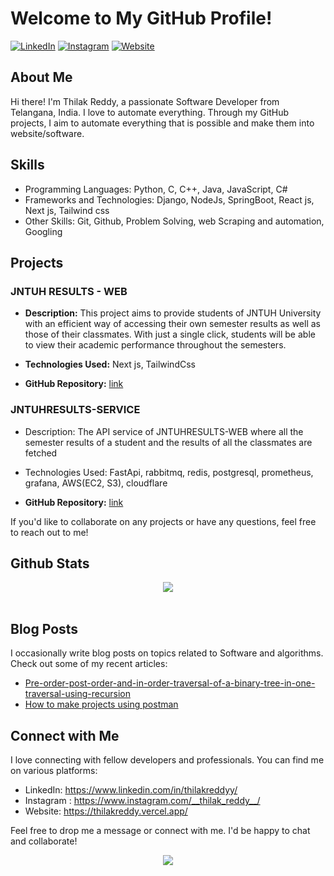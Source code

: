# Welcome to My GitHub Profile!

[![LinkedIn](https://img.shields.io/badge/LinkedIn-Connect-blue?style=flat-square&logo=linkedin)](https://www.linkedin.com/in/thilakreddyy/)
[![Instagram](https://img.shields.io/badge/Instagram-E4405F?style=flat-square&logo=instagram&logoColor=white)](https://www.instagram.com/__thilak_reddy__/)
[![Website](https://img.shields.io/badge/Website-Visit-green?style=flat-square&logo=wordpress)](https://thilakreddy.vercel.app/)

## About Me

Hi there! I'm Thilak Reddy, a passionate Software Developer from Telangana, India. I love to automate everything. Through my GitHub projects, I aim to automate everything that is possible and make them into website/software.

## Skills

- Programming Languages: Python, C, C++, Java, JavaScript, C#
- Frameworks and Technologies: Django, NodeJs, SpringBoot, React js, Next js, Tailwind css
- Other Skills: Git, Github, Problem Solving, web Scraping and automation, Googling

## Projects

### JNTUH RESULTS - WEB

- **Description:** This project aims to provide students of JNTUH University with an efficient way of accessing their own semester results as well as those of their classmates. With just a single click, students will be able to view their academic performance throughout the semesters.
  
- **Technologies Used:** Next js, TailwindCss

- **GitHub Repository:** [link](https://github.com/ThilakReddyy/JNTUHRESULTS-WEB/)

### JNTUHRESULTS-SERVICE 

- Description: The API service of JNTUHRESULTS-WEB where all the semester results of a student and the results of all the classmates are fetched
  
- Technologies Used: FastApi, rabbitmq, redis, postgresql, prometheus, grafana, AWS(EC2, S3), cloudflare
  
- **GitHub Repository:** [link](https://github.com/ThilakReddyy/jntuh-backend/)



If you'd like to collaborate on any projects or have any questions, feel free to reach out to me!


## Github Stats  
<div align="center"><img src="https://github-readme-stats.vercel.app/api?username=thilakreddyy&show_icons=true&count_private=true&hide_border=true" align="center" /></div>  

<br/>  


## Blog Posts

I occasionally write blog posts on topics related to Software and algorithms. Check out some of my recent articles:

- [Pre-order-post-order-and-in-order-traversal-of-a-binary-tree-in-one-traversal-using-recursion](https://www.geeksforgeeks.org/pre-order-post-order-and-in-order-traversal-of-a-binary-tree-in-one-traversal-using-recursion/)
- [How to make projects using postman](https://www.geeksforgeeks.org/how-to-make-automation-projects-using-postman/
)


## Connect with Me

I love connecting with fellow developers and professionals. You can find me on various platforms:

- LinkedIn: https://www.linkedin.com/in/thilakreddyy/
- Instagram : https://www.instagram.com/__thilak_reddy__/
- Website: https://thilakreddy.vercel.app/

Feel free to drop me a message or connect with me. I'd be happy to chat and collaborate!

<div align="center">
<img src="https://komarev.com/ghpvc/?username=ThilakReddyy&&style=flat-square" align="center" />
</div>  
  
